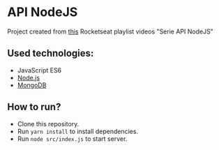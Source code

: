# API NodeJS

Project created from [this](https://www.youtube.com/playlist?list=PL85ITvJ7FLoiXVwHXeOsOuVppGbBzo2dp) Rocketseat playlist videos "Serie API NodeJS"

## Used technologies:
- JavaScript ES6
- [Node.js](https://nodejs.org/)
- [MongoDB](https://www.mongodb.com/)

## How to run?
- Clone this repository.
- Run `yarn install` to install dependencies.
- Run `node src/index.js` to start server.
